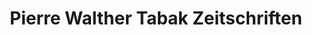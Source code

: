 ---
title: "Pierre Walther Tabak Zeitschriften"
url: /darmstadt/pierre-walther-tabak-zeitschriften/
shop: Kiosk
---